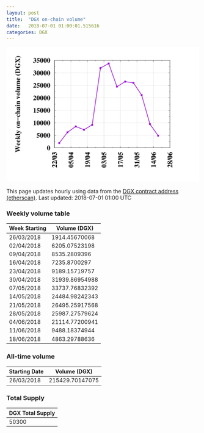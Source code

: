 ```yaml
---
layout: post
title:  "DGX on-chain volume"
date:   2018-07-01 01:00:01.515616
categories: DGX
---
```


![DGX volume graph](dgxvolume_scripts/out.png)


This page updates hourly using data from the [DGX contract address (etherscan)](https://etherscan.io/token/0x4f3afec4e5a3f2a6a1a411def7d7dfe50ee057bf). Last updated:
2018-07-01 01:00 UTC

### Weekly volume table

Week Starting | Volume (DGX)
--- | ---
26/03/2018|1914.45670068
02/04/2018|6205.07523198
09/04/2018|8535.2809396
16/04/2018|7235.8700297
23/04/2018|9189.15719757
30/04/2018|31939.86954988
07/05/2018|33737.76832392
14/05/2018|24484.98242343
21/05/2018|26495.25917568
28/05/2018|25987.27579624
04/06/2018|21114.77200941
11/06/2018|9488.18374944
18/06/2018|4863.29788636


### All-time volume

Starting Date | Volume (DGX)
--- | ---
26/03/2018|215429.70147075

### Total Supply

| DGX Total Supply |
| --- |
|50300|

